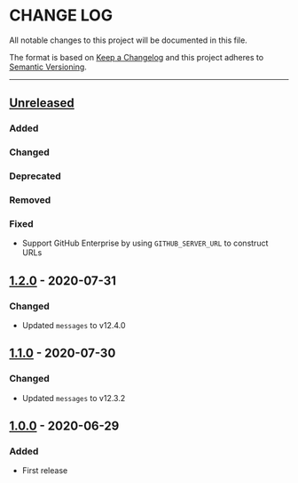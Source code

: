 # CHANGE LOG
All notable changes to this project will be documented in this file.

The format is based on [Keep a Changelog](http://keepachangelog.com/)
and this project adheres to [Semantic Versioning](http://semver.org/).

----
## [Unreleased]

### Added

### Changed

### Deprecated

### Removed

### Fixed

* Support GitHub Enterprise by using `GITHUB_SERVER_URL` to construct URLs

## [1.2.0] - 2020-07-31

### Changed

* Updated `messages` to v12.4.0

## [1.1.0] - 2020-07-30

### Changed

* Updated `messages` to v12.3.2

## [1.0.0] - 2020-06-29

### Added

* First release

<!-- Releases -->
[Unreleased]: https://github.com/cucumber/cucumber/compare/create-meta/v1.2.0...master
[1.2.0]:      https://github.com/cucumber/cucumber/releases/tag/create-meta/v1.1.0
[1.1.0]:      https://github.com/cucumber/cucumber/releases/tag/create-meta/v1.0.0
[1.0.0]:      https://github.com/cucumber/cucumber/releases/tag/create-meta/v1.0.0

<!-- Contributors in alphabetical order -->
[aslakhellesoy]:    https://github.com/aslakhellesoy
[vincent-psarga]:   https://github.com/vincent-psarga
